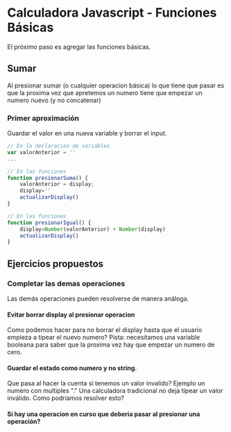 # Calculadora Javascript - Funciones Básicas

El próximo paso es agregar las funciones básicas.

## Sumar

Al presionar sumar (o cualquier operacion básica) lo que tiene que pasar es que la proxima vez que apretemos un numero tiene que empezar un numero nuevo (y no concatenar)

### Primer aproximación

Guardar el valor en una nueva variable y borrar el input.

```javascript
// En la declaracion de variables
var valorAnterior = ''
...

// En las funciones
function presionarSuma() {
    valorAnterior = display;
    display=''
    actualizarDisplay()
}

// En las funciones
function presionarIgual() {
    display=Number(valorAnterior) + Number(display)
    actualizarDisplay()
}
```

## Ejercicios propuestos

### Completar las demas operaciones
Las demás operaciones pueden resolverse de manera análoga.

#### Evitar borrar display al presionar operacion 
Como podemos hacer para no borrar el display hasta que el usuario empieza a tipear el nuevo numero?
Pista: necesitamos una variable booleana para saber que la proxima vez hay que empezar un numero de cero.

#### Guardar el estado como numero y no string.
Que pasa al hacer la cuenta si tenemos un valor invalido? Ejemplo un numero con multiples "."
Una calculadora tradicional no deja tipear un valor inválido. Como podríamos resolver esto? 

#### Si hay una operacion en curso que deberia pasar al presionar una operación?
